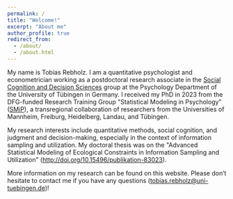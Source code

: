 ```yaml
---
permalink: /
title: "Welcome!"
excerpt: "About me"
author_profile: true
redirect_from: 
  - /about/
  - /about.html
---
```


My name is Tobias Rebholz. I am a quantitative psychologist and econometrician working as a postdoctoral research associate in the <a href='https://uni-tuebingen.de/en/174183'>Social Cognition and Decision Sciences</a> group at the Psychology Department of the University of Tübingen in Germany. I received my PhD in 2023 from the DFG-funded Research Training Group "Statistical Modeling in Psychology" (<a href='https://www.uni-mannheim.de/smip/team/phd-candidates/cohort-2020/tobias-rebholz/'>SMiP</a>), a transregional collaboration of researchers from the Universities of Mannheim, Freiburg, Heidelberg, Landau, and Tübingen. 

My research interests include quantitative methods, social cognition, and judgment and decision-making, especially in the context of information sampling and utilization. My doctoral thesis was on the "Advanced Statistical Modeling of Ecological Constraints in Information Sampling and Utilization" (<a href='http://doi.org/10.15496/publikation-83023'>http://doi.org/10.15496/publikation-83023</a>). 

More information on my research can be found on this website. Please don’t hesitate to contact me if you have any questions (<a href='mailto:tobias.rebholz@uni-tuebingen.de'>tobias.rebholz@uni-tuebingen.de</a>)!
